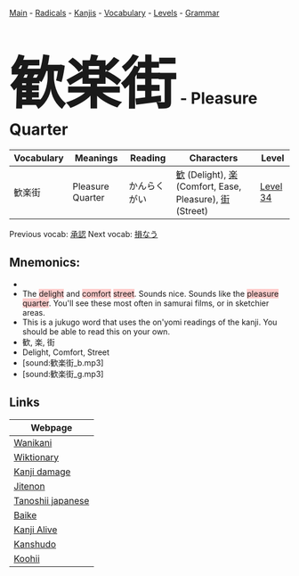 <style> bigfont {font-size: 100px}</style>
[Main](../README.md) -
[Radicals](../radicals.md) -
[Kanjis](../kanjis.md) -
[Vocabulary](../vocabulary.md) -
[Levels](../levels.md) -
[Grammar](../grammar.md)
# <bigfont> 歓楽街</bigfont> - Pleasure Quarter 

| Vocabulary | Meanings | Reading | Characters | Level |
| --- | --- | --- | --- | --- |
| 歓楽街 | Pleasure Quarter | かんらくがい |  [歓](../kanjis/歓.md) (Delight), [楽](../kanjis/楽.md) (Comfort, Ease, Pleasure), [街](../kanjis/街.md) (Street) | [Level 34](../levels/wk_level34.md) |

Previous vocab: [承認](承認.md) Next vocab: [損なう](損なう.md) 

## Mnemonics:

* 
* The <span style="background-color:#ffcccb"> delight</span> and <span style="background-color:#ffcccb"> comfort</span> <span style="background-color:#ffcccb"> street</span>. Sounds nice. Sounds like the <span style="background-color:#ffcccb"> pleasure quarter</span>. You'll see these most often in samurai films, or in sketchier areas.
* This is a jukugo word that uses the on'yomi readings of the kanji. You should be able to read this on your own.
* 歓, 楽, 街
* Delight, Comfort, Street
* [sound:歓楽街_b.mp3]
* [sound:歓楽街_g.mp3]


## Links 

| Webpage |
| --- |
| [Wanikani          ](https://www.wanikani.com/kanji/歓楽街) |
| [Wiktionary        ](https://en.wiktionary.org/wiki/歓楽街) |
| [Kanji damage      ](http://www.kanjidamage.com/kanji/search?utf8=✓&q=歓楽街) |
| [Jitenon           ](https://jitenon.com/kanji/歓楽街) |
| [Tanoshii japanese ](https://www.tanoshiijapanese.com/dictionary/kanji.cfm?k=歓楽街) |
| [Baike             ](https://baike.baidu.com/item/歓楽街) |
| [Kanji Alive       ](https://app.kanjialive.com/歓楽街) |
| [Kanshudo          ](https://www.kanshudo.com/searchmn?q=歓楽街) |
| [Koohii            ](https://kanji.koohii.com/study/kanji/歓楽街) |
